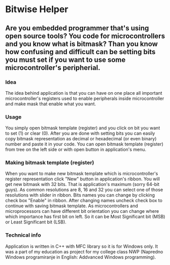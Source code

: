 # Bitwise Helper

Are you embedded programmer that's using open source tools? You code for microcontrollers and you know what is bitmask?
Than you know how confusing and difficult can be setting bits you must set if you want to use some microcontroller's peripherial.
---

### Idea
The idea behind application is that you can have on one place all important microcontroller's registers used to enable peripherals inside microcontroller and make mask that enable what you want.

### Usage 
You simply open bitmask template (register) and you click on bit you want to set (1) or clear (0).
After you are done with setting bits you can easily copy bitmask representation as decimal or hexadecimal (or even binary) number and paste it in your code.
You can open bitmask template (register) from tree on the left side or with open button in application's menu.

### Making bitmask template (register)
When you want to make new bitmask template which is microcontroller's register representation click "New" button in application's ribbon.
You will get new bitmask with 32 bits. That is application's maximum (sorry 64-bit guys).
As common resolutions are 8, 16 and 32 you can select one of those resolutions with slider in ribbon.
Bits names you can change by clicking check box "Enable" in ribbon. After changing names uncheck check box to continue with saving bitmask template.
As microcontrollers and microprocessors can have different bit orientation you can change where which importance has first bit on left. So it can be Most Significant bit (MSB) or Least Significant bit (LSB).

### Technical info
Application is written in C++ with MFC library so it is for Windows only.
It was a part of my education as project for my college class NWP (Napredno Windows programiranje in English: Addvanced Windows programming).
